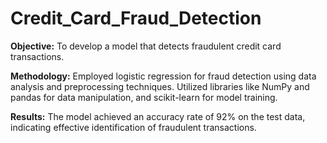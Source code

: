# Credit_Card_Fraud_Detection

**Objective:** To develop a model that detects fraudulent credit card transactions.

**Methodology:** Employed logistic regression for fraud detection using data analysis and preprocessing techniques. Utilized libraries like NumPy and pandas for data manipulation, and scikit-learn for model training.

**Results:** The model achieved an accuracy rate of 92% on the test data, indicating effective identification of fraudulent transactions.

